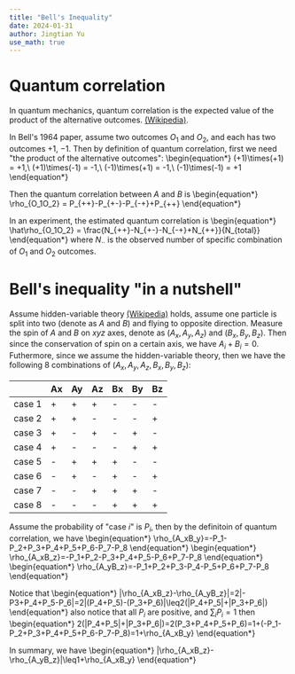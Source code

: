 ```yaml
---
title: "Bell's Inequality"
date: 2024-01-31
author: Jingtian Yu
use_math: true
---
```


# Quantum correlation

In quantum mechanics, quantum correlation is the expected value of the product of the alternative outcomes. [(Wikipedia)](https://en.wikipedia.org/wiki/Quantum_correlation).

In Bell's 1964 paper, assume two outcomes $O_1$ and $O_2$, and each has two outcomes $+1$, $-1$. Then by definition of quantum correlation, first we need "the product of the alternative outcomes": 
\begin{equation\*}
   (+1)\times(+1) = +1,\ (+1)\times(-1) = -1,\ (-1)\times(+1) = -1,\ (-1)\times(-1) = +1
\end{equation\*}

Then the quantum correlation between $A$ and $B$ is
\begin{equation\*}
   \rho_{O_1O_2} = P_{++}-P_{+-}-P_{-+}+P_{++}
\end{equation\*}

In an experiment, the estimated quantum correlation is
\begin{equation\*}
   \hat\rho_{O_1O_2} = \frac{N_{++}-N_{+-}-N_{-+}+N_{++}}{N_{total}}
\end{equation\*}
where $N_{\cdot\cdot}$ is the observed number of specific combination of $O_1$ and $O_2$ outcomes.


# Bell's inequality "in a nutshell"

Assume hidden-variable theory [(Wikipedia)](https://en.wikipedia.org/wiki/Hidden-variable_theory) holds, assume one particle is split into two (denote as $A$ and $B$) and flying to opposite direction. Measure the spin of $A$ and $B$ on $xyz$ axes, denote as $(A_x, A_y, A_z)$ and $(B_x, B_y, B_z)$. Then since the conservation of spin on a certain axis, we have $A_i+B_i=0$. Futhermore, since we assume the hidden-variable theory, then we have the following 8 combinations of $(A_x, A_y, A_z, B_x, B_y, B_z)$:

|        | Ax | Ay | Az | Bx | By | Bz |
|--------|----|----|----|----|----|----|
| case 1 | +  | +  | +  | -  | -  | -  |
| case 2 | +  | +  | -  | -  | -  | +  |
| case 3 | +  | -  | +  | -  | +  | -  |
| case 4 | +  | -  | -  | -  | +  | +  |
| case 5 | -  | +  | +  | +  | -  | -  |
| case 6 | -  | +  | -  | +  | -  | +  |
| case 7 | -  | -  | +  | +  | +  | -  |
| case 8 | -  | -  | -  | +  | +  | +  |

Assume the probability of "case $i$" is $P_i$, then by the definitoin of quantum correlation, we have
\begin{equation\*}
\rho_{A_xB_y}=-P_1-P_2+P_3+P_4+P_5+P_6-P_7-P_8
\end{equation\*}
\begin{equation\*}
\rho_{A_xB_z}=-P_1+P_2-P_3+P_4+P_5-P_6+P_7-P_8
\end{equation\*}
\begin{equation\*}
\rho_{A_yB_z}=-P_1+P_2+P_3-P_4-P_5+P_6+P_7-P_8
\end{equation\*}

Notice that
\begin{equation\*}
|\rho_{A_xB_z}-\rho_{A_yB_z}|=2|-P3+P_4+P_5-P_6|=2|(P_4+P_5)-(P_3+P_6)|\leq2(|P_4+P_5|+|P_3+P_6|)
\end{equation\*}
also notice that all $P_i$ are positive, and $\sum_iP_i=1$ then
\begin{equation\*}
2(|P_4+P_5|+|P_3+P_6|)=2(P_3+P_4+P_5+P_6)=1+(-P_1-P_2+P_3+P_4+P_5+P_6-P_7-P_8)=1+\rho_{A_xB_y}
\end{equation\*}

In summary, we have
\begin{equation\*}
|\rho_{A_xB_z}-\rho_{A_yB_z}|\leq1+\rho_{A_xB_y}
\end{equation\*}
